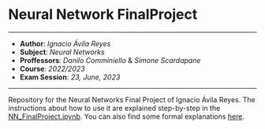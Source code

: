 # Neural Network FinalProject
***

- **Author**:   *Ignacio Ávila Reyes*  
- **Subject**:   *Neural Networks*  
- **Proffessors**:   *Danilo Comminiello* & *Simone Scardapane*  
- **Course**:   *2022/2023*  
- **Exam Session**:   *23, June, 2023*  
***
Repository for the Neural Networks Final Project of Ignacio Ávila Reyes. The instructions about how to use it are explained step-by-step in the [NN_FinalProject.ipynb](./NN_FinalProject.ipynb). You can also find some formal explanations [here](./AvilaReyes_Ignacio.pdf).
